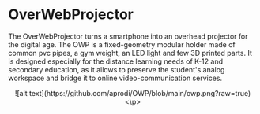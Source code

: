 # OverWebProjector
The OverWebProjector turns a smartphone into an overhead projector for the digital age. The OWP is a fixed-geometry modular holder made of common pvc pipes, a gym weight, an LED light and few 3D printed parts. It is designed especially for the distance learning needs of K-12 and secondary education, as it allows to preserve the student's analog workspace and bridge it to online video-communication services. 

<p align="center">
![alt text](https://github.com/aprodi/OWP/blob/main/owp.png?raw=true)
<\p>
